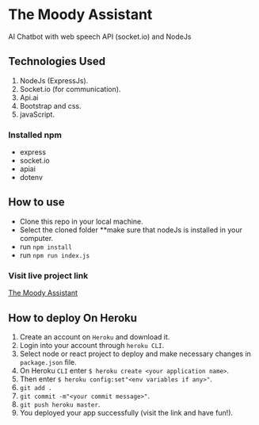 # The Moody Assistant
AI Chatbot with web speech API (socket.io) and  NodeJs
## Technologies Used
1. NodeJs (ExpressJs).
2. Socket.io (for communication).
3. Api.ai
4. Bootstrap and css.
5. javaScript.
### Installed npm
* express
* socket.io
* apiai
* dotenv
## How to use
* Clone this repo in your local machine.
* Select the cloned folder **make sure that nodeJs is installed in your computer.
* run `npm install`
* run `npm run index.js`
### Visit live project link 
[The Moody Assistant](https://themoodychatbot.herokuapp.com/)
## How to deploy On Heroku
1. Create an account on `Heroku` and download it.
2. Login into your account through `heroku CLI`.
3. Select node or react project to deploy and make necessary changes in `package.json` file.
4. On Heroku `CLI` enter `$ heroku create <your application name>`.
5. Then enter `$ heroku config:set"<env variables if any>"`.
6. `git add .`
7. `git commit -m"<your commit message>"`.
8. `git push heroku master`.
9. You deployed your app successfully (visit the link and have fun!).